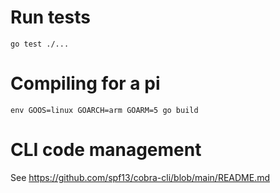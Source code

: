 # Run tests

```
go test ./...
```

# Compiling for a pi

```
env GOOS=linux GOARCH=arm GOARM=5 go build
```

# CLI code management

See https://github.com/spf13/cobra-cli/blob/main/README.md